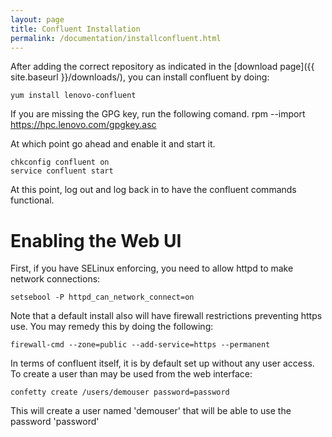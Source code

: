 ```yaml
---
layout: page
title: Confluent Installation
permalink: /documentation/installconfluent.html
---
```


After adding the correct repository as indicated in the [download page]({{ site.baseurl }}/downloads/), you can install confluent by doing:

	yum install lenovo-confluent
	
If you are missing the GPG key, run the following comand. 
    rpm --import https://hpc.lenovo.com/gpgkey.asc

At which point go ahead and enable it and start it.

	chkconfig confluent on
	service confluent start

At this point, log out and log back in to have the confluent commands functional.

Enabling the Web UI
====================

First, if you have SELinux enforcing, you need to allow httpd to make network
connections:

	setsebool -P httpd_can_network_connect=on

Note that a default install also will have firewall restrictions preventing
https use.  You may remedy this by doing the following:

	firewall-cmd --zone=public --add-service=https --permanent

In terms of confluent itself, it is by default set up without any user access.  To create a user than may be used from the web interface:

	confetty create /users/demouser password=password

This will create a user named 'demouser' that will be able to use the password
'password'

